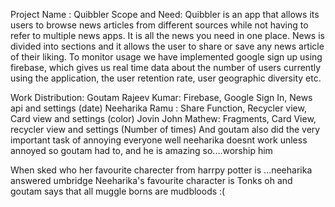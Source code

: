 Project Name : Quibbler 
Scope and Need:
Quibbler is an app that allows its users to browse news articles from different sources while not having to refer to multiple news apps. It is all the news you need in one place. News is divided into sections and it allows the user to share or save any news article of their liking. To monitor usage we have implemented google sign up using firebase, which gives us real time data about the number of users currently using the application, the user retention rate, user geographic diversity etc.

Work Distribution:
Goutam Rajeev Kumar: Firebase, Google Sign In, News api and settings (date)
Neeharika Ramu : Share Function, Recycler view, Card view and settings (color)
Jovin John Mathew: Fragments, Card View, recycler view and settings (Number of times)
And goutam also did the very important task of annoying everyone 
well neeharika doesnt work unless annoyed so goutam had to, and he is amazing so....worship him

When sked who her favourite charecter from harrpy potter is ...neeharika answered umbridge
Neeharika's favourite character is Tonks oh and goutam says that all muggle borns are mudbloods :(
